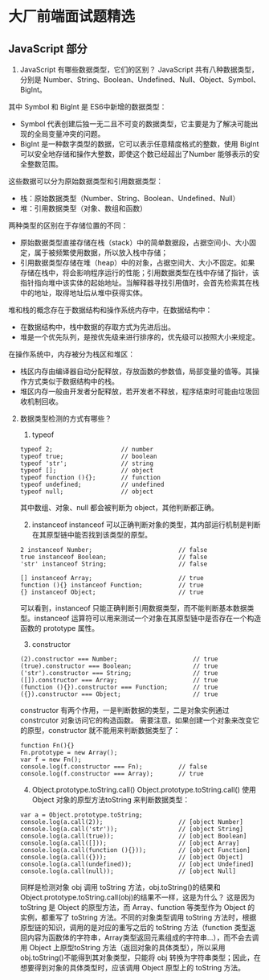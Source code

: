 # 大厂前端面试题精选
## JavaScript 部分
1. JavaScript 有哪些数据类型，它们的区别？
JavaScript 共有八种数据类型，分别是 Number、String、Boolean、Undefined、Null、Object、Symbol、BigInt。

其中 Symbol 和 BigInt 是 ES6中新增的数据类型：
- Symbol 代表创建后独一无二且不可变的数据类型，它主要是为了解决可能出现的全局变量冲突的问题。
- BigInt 是一种数字类型的数据，它可以表示任意精度格式的整数，使用 BigInt 可以安全地存储和操作大整数，即使这个数已经超出了Number 能够表示的安全整数范围。

这些数据可以分为原始数据类型和引用数据类型：
- 栈：原始数据类型（Number、String、Boolean、Undefined、Null）
- 堆：引用数据类型（对象、数组和函数）

两种类型的区别在于存储位置的不同：
- 原始数据类型直接存储在栈（stack）中的简单数据段，占据空间小、大小固定，属于被频繁使用数据，所以放入栈中存储；
- 引用数据类型存储在堆（heap）中的对象，占据空间大、大小不固定。如果存储在栈中，将会影响程序运行的性能；引用数据类型在栈中存储了指针，该指针指向堆中该实体的起始地址。当解释器寻找引用值时，会首先检索其在栈中的地址，取得地址后从堆中获得实体。

堆和栈的概念存在于数据结构和操作系统内存中，在数据结构中：
- 在数据结构中，栈中数据的存取方式为先进后出。
- 堆是一个优先队列，是按优先级来进行排序的，优先级可以按照大小来规定。

在操作系统中，内存被分为栈区和堆区：
- 栈区内存由编译器自动分配释放，存放函数的参数值，局部变量的值等。其操作方式类似于数据结构中的栈。
- 堆区内存一般由开发者分配释放，若开发者不释放，程序结束时可能由垃圾回收机制回收。

2. 数据类型检测的方式有哪些？
    1. typeof
    ```
    typeof 2;                   // number
    typeof true;                // boolean
    typeof 'str';               // string
    typeof [];                  // object
    typeof function (){};       // function
    typeof undefined;           // undefined
    typeof null;                // object
    ```
    其中数组、对象、null 都会被判断为 object，其他判断都正确。

    2. instanceof
    instanceof 可以正确判断对象的类型，其内部运行机制是判断在其原型链中能否找到该类型的原型。
    ```
    2 instanceof Number;                        // false
    true instanceof Boolean;                    // false
    'str' instanceof String;                    // false

    [] instanceof Array;                        // true
    function (){} instanceof Function;          // true
    {} instanceof Object;                       // true
    ```
    可以看到，instanceof 只能正确判断引用数据类型，而不能判断基本数据类型。instanceof 运算符可以用来测试一个对象在其原型链中是否存在一个构造函数的 prototype 属性。

    3. constructor
    ```
    (2).constructor === Number;                     // true
    (true).constructor === Boolean;                 // true
    ('str').constructor === String;                 // true
    ([]).constructor === Array;                     // true
    (function (){}).constructor === Function;       // true
    ({}).constructor === Object;                    // true
    ```
    constructor 有两个作用，一是判断数据的类型，二是对象实例通过constrcutor 对象访问它的构造函数。
    需要注意，如果创建一个对象来改变它的原型，constructor 就不能用来判断数据类型了：
    ```
    function Fn(){}
    Fn.prototype = new Array();
    var f = new Fn();
    console.log(f.constructor === Fn);          // false
    console.log(f.constructor === Array);       // true
    ```
    
    4. Object.prototype.toString.call()
    Object.prototype.toString.call() 使用 Object 对象的原型方法toString 来判断数据类型：
    ```
    var a = Object.prototype.toString;
    console.log(a.call(2));                     // [object Number]
    console.log(a.call('str'));                 // [object String]
    console.log(a.call(true));                  // [object Boolean]
    console.log(a.call([]));                    // [object Array]
    console.log(a.call(function (){}));         // [object Function]
    console.log(a.call({}));                    // [object Object]
    console.log(a.call(undefined));             // [object Undefined]
    console.log(a.call(null));                  // [object Null]
    ```
    同样是检测对象 obj 调用 toString 方法，obj.toString()的结果和Object.prototype.toString.call(obj)的结果不一样，这是为什么？
    这是因为 toString 是 Object 的原型方法，而 Array、function 等类型作为 Object 的实例，都重写了 toString 方法。不同的对象类型调用 toString 方法时，根据原型链的知识，调用的是对应的重写之后的 toString 方法（function 类型返回内容为函数体的字符串，Array类型返回元素组成的字符串…），而不会去调用 Object 上原型toString 方法（返回对象的具体类型），所以采用 obj.toString()不能得到其对象类型，只能将 obj 转换为字符串类型；因此，在想要得到对象的具体类型时，应该调用 Object 原型上的 toString 方法。